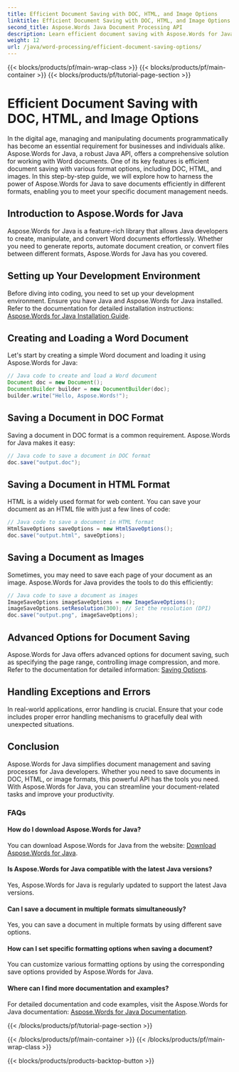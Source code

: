 ```yaml
---
title: Efficient Document Saving with DOC, HTML, and Image Options
linktitle: Efficient Document Saving with DOC, HTML, and Image Options
second_title: Aspose.Words Java Document Processing API
description: Learn efficient document saving with Aspose.Words for Java. This step-by-step guide covers DOC, HTML, and image options, enhancing your document management skills.
weight: 12
url: /java/word-processing/efficient-document-saving-options/
---
```


{{< blocks/products/pf/main-wrap-class >}}
{{< blocks/products/pf/main-container >}}
{{< blocks/products/pf/tutorial-page-section >}}

# Efficient Document Saving with DOC, HTML, and Image Options

In the digital age, managing and manipulating documents programmatically has become an essential requirement for businesses and individuals alike. Aspose.Words for Java, a robust Java API, offers a comprehensive solution for working with Word documents. One of its key features is efficient document saving with various format options, including DOC, HTML, and images. In this step-by-step guide, we will explore how to harness the power of Aspose.Words for Java to save documents efficiently in different formats, enabling you to meet your specific document management needs.


## Introduction to Aspose.Words for Java

Aspose.Words for Java is a feature-rich library that allows Java developers to create, manipulate, and convert Word documents effortlessly. Whether you need to generate reports, automate document creation, or convert files between different formats, Aspose.Words for Java has you covered.

## Setting up Your Development Environment

Before diving into coding, you need to set up your development environment. Ensure you have Java and Aspose.Words for Java installed. Refer to the documentation for detailed installation instructions: [Aspose.Words for Java Installation Guide](https://releases.aspose.com/words/java/).

## Creating and Loading a Word Document

Let's start by creating a simple Word document and loading it using Aspose.Words for Java:

```java
// Java code to create and load a Word document
Document doc = new Document();
DocumentBuilder builder = new DocumentBuilder(doc);
builder.write("Hello, Aspose.Words!");
```

## Saving a Document in DOC Format

Saving a document in DOC format is a common requirement. Aspose.Words for Java makes it easy:

```java
// Java code to save a document in DOC format
doc.save("output.doc");
```

## Saving a Document in HTML Format

HTML is a widely used format for web content. You can save your document as an HTML file with just a few lines of code:

```java
// Java code to save a document in HTML format
HtmlSaveOptions saveOptions = new HtmlSaveOptions();
doc.save("output.html", saveOptions);
```

## Saving a Document as Images

Sometimes, you may need to save each page of your document as an image. Aspose.Words for Java provides the tools to do this efficiently:

```java
// Java code to save a document as images
ImageSaveOptions imageSaveOptions = new ImageSaveOptions();
imageSaveOptions.setResolution(300); // Set the resolution (DPI)
doc.save("output.png", imageSaveOptions);
```

## Advanced Options for Document Saving

Aspose.Words for Java offers advanced options for document saving, such as specifying the page range, controlling image compression, and more. Refer to the documentation for detailed information: [Saving Options](https://reference.aspose.com/words/java/com.aspose.words/saveoptions/).

## Handling Exceptions and Errors

In real-world applications, error handling is crucial. Ensure that your code includes proper error handling mechanisms to gracefully deal with unexpected situations.

## Conclusion

Aspose.Words for Java simplifies document management and saving processes for Java developers. Whether you need to save documents in DOC, HTML, or image formats, this powerful API has the tools you need. With Aspose.Words for Java, you can streamline your document-related tasks and improve your productivity.

### FAQs

#### How do I download Aspose.Words for Java?

You can download Aspose.Words for Java from the website: [Download Aspose.Words for Java](https://releases.aspose.com/words/java/).

#### Is Aspose.Words for Java compatible with the latest Java versions?

Yes, Aspose.Words for Java is regularly updated to support the latest Java versions.

#### Can I save a document in multiple formats simultaneously?

Yes, you can save a document in multiple formats by using different save options.

#### How can I set specific formatting options when saving a document?

You can customize various formatting options by using the corresponding save options provided by Aspose.Words for Java.

#### Where can I find more documentation and examples?

For detailed documentation and code examples, visit the Aspose.Words for Java documentation: [Aspose.Words for Java Documentation](https://reference.aspose.com/words/java/).


{{< /blocks/products/pf/tutorial-page-section >}}

{{< /blocks/products/pf/main-container >}}
{{< /blocks/products/pf/main-wrap-class >}}

{{< blocks/products/products-backtop-button >}}
